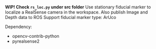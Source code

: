 **WIP! Check `rs_loc.py` under src folder**
Use stationary fiducial marker to localize a RealSense camera in the workspace.
Also publish Image and Depth data to ROS
Support fiducial marker type: ArUco

Dependency:
- opencv-contrib-python
- pyrealsense2